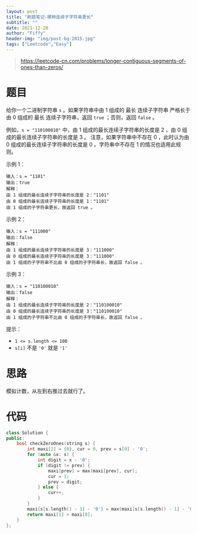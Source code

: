 ```yaml
---
layout: post
title: "刷题笔记-哪种连续子字符串更长"
subtitle: ""
date: 2021-12-20
author: "Fiffy"
header-img: "img/post-bg-2015.jpg"
tags: ["Leetcode","Easy"]
---
```


> https://leetcode-cn.com/problems/longer-contiguous-segments-of-ones-than-zeros/

# 题目

给你一个二进制字符串 `s` 。如果字符串中由 1 组成的 最长 连续子字符串 严格长于 由 0 组成的 最长 连续子字符串，返回 `true` ；否则，返回 `false` 。

例如，`s = "110100010"` 中，由 1 组成的最长连续子字符串的长度是 2 ，由 0 组成的最长连续子字符串的长度是 3 。
注意，如果字符串中不存在 0 ，此时认为由 0 组成的最长连续子字符串的长度是 0 。字符串中不存在 1 的情况也适用此规则。

 

示例 1：

```
输入：s = "1101"
输出：true
解释：
由 1 组成的最长连续子字符串的长度是 2："1101"
由 0 组成的最长连续子字符串的长度是 1："1101"
由 1 组成的子字符串更长，故返回 true 。
```

示例 2：

```
输入：s = "111000"
输出：false
解释：
由 1 组成的最长连续子字符串的长度是 3："111000"
由 0 组成的最长连续子字符串的长度是 3："111000"
由 1 组成的子字符串不比由 0 组成的子字符串长，故返回 false 。
```

示例 3：

```
输入：s = "110100010"
输出：false
解释：
由 1 组成的最长连续子字符串的长度是 2："110100010"
由 0 组成的最长连续子字符串的长度是 3："110100010"
由 1 组成的子字符串不比由 0 组成的子字符串长，故返回 false 。
```


提示：

- `1 <= s.length <= 100`
- `s[i]` 不是 `'0'` 就是 `'1'`

# 思路

模拟计数，从左到右推过去就行了。

# 代码

```c++
class Solution {
public:
    bool checkZeroOnes(string s) {
        int maxi[2] = {0}, cur = 0, prev = s[0] - '0';
        for (auto &x: s) {
            int digit = x - '0';
            if (digit != prev) {
                maxi[prev] = max(maxi[prev], cur);
                cur = 1;
                prev = digit;
            } else {
                cur++;
            }
        }
        maxi[s[s.length() - 1] - '0'] = max(maxi[s[s.length() - 1] - '0'], cur);
        return maxi[1] > maxi[0];
    }
};
```

